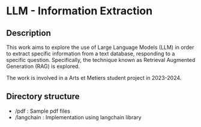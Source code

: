 # LLM - Information Extraction

## Description
This work aims to explore the use of Large Language Models (LLM) in order to extract specific information from a text database, responding to a specific question. Specifically, the technique known as Retrieval Augmented Generation (RAG) is explored.

The work is involved in a Arts et Metiers student project in 2023-2024. 

## Directory structure
- /pdf : Sample pdf files
- /langchain : Implementation using langchain library
